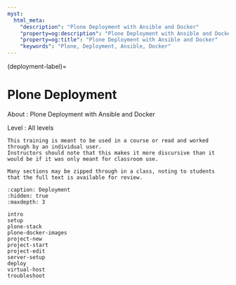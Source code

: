 ```yaml
---
myst:
  html_meta:
    "description": "Plone Deployment with Ansible and Docker"
    "property=og:description": "Plone Deployment with Ansible and Docker"
    "property=og:title": "Plone Deployment with Ansible and Docker"
    "keywords": "Plone, Deployment, Ansible, Docker"
---
```


(deployment-label)=

# Plone Deployment

About
: Plone Deployment with Ansible and Docker

Level
: All levels

```{note}
This training is meant to be used in a course or read and worked through by an individual user.
Instructors should note that this makes it more discursive than it would be if it was only meant for classroom use.

Many sections may be zipped through in a class, noting to students that the full text is available for review.
```

```{toctree}
:caption: Deployment
:hidden: true
:maxdepth: 3

intro
setup
plone-stack
plone-docker-images
project-new
project-start
project-edit
server-setup
deploy
virtual-host
troubleshoot
```
